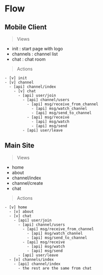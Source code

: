 # Flow


## Mobile Client

> Views

  - init : start page with logo
  - channels : channel list
  - chat : chat room

> Actions

    - [v] init
    - [v] channel
      - [api] channel/index
        - [v] chat
          - [api] user/join
            - [api] channel/users
              - [api] msg/receive_from_channel
                - [api] msg/watch_channel
                - [api] msg/send_to_channel
              - [api] msg/receive
                - [api] msg/watch
                - [api] msg/send
            - [api] user/leave



## Main Site

> Views

  - home
  - about
  - channel/index
  - channel/create
  - chat

> Actions

    - [v] home
      - [v] about
      - [v] chat
        - [api] user/join
          - [api] channel/users
            - [api] msg/receive_from_channel
              - [api] msg/watch_channel
              - [api] msg/send_to_channel
            - [api] msg/receive
              - [api] msg/watch
              - [api] msg/send
          - [api] user/leave
      - [v] channels/index
        - [api] channel/index
          - the rest are the same from chat


